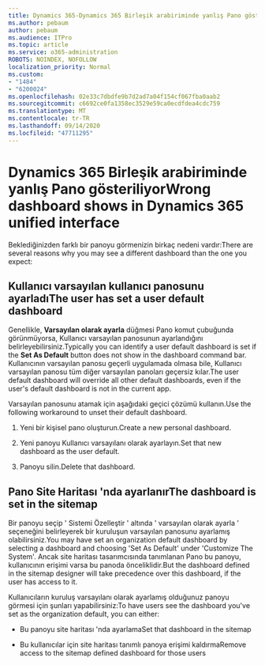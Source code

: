 ```yaml
---
title: Dynamics 365-Dynamics 365 Birleşik arabiriminde yanlış Pano gösteriliyor
ms.author: pebaum
author: pebaum
ms.audience: ITPro
ms.topic: article
ms.service: o365-administration
ROBOTS: NOINDEX, NOFOLLOW
localization_priority: Normal
ms.custom:
- "1484"
- "6200024"
ms.openlocfilehash: 02e33c7dbdfe9b7d2ad7a04f154cf067fba0aab2
ms.sourcegitcommit: c6692ce0fa1358ec3529e59ca0ecdfdea4cdc759
ms.translationtype: MT
ms.contentlocale: tr-TR
ms.lasthandoff: 09/14/2020
ms.locfileid: "47711295"
---
```

# <a name="wrong-dashboard-shows-in-dynamics-365-unified-interface"></a><span data-ttu-id="2679c-102">Dynamics 365 Birleşik arabiriminde yanlış Pano gösteriliyor</span><span class="sxs-lookup"><span data-stu-id="2679c-102">Wrong dashboard shows in Dynamics 365 unified interface</span></span>

<span data-ttu-id="2679c-103">Beklediğinizden farklı bir panoyu görmenizin birkaç nedeni vardır:</span><span class="sxs-lookup"><span data-stu-id="2679c-103">There are several reasons why you may see a different dashboard than the one you expect:</span></span>

## <a name="the-user-has-set-a-user-default-dashboard"></a><span data-ttu-id="2679c-104">Kullanıcı varsayılan kullanıcı panosunu ayarladı</span><span class="sxs-lookup"><span data-stu-id="2679c-104">The user has set a user default dashboard</span></span> 

<span data-ttu-id="2679c-105">Genellikle, **Varsayılan olarak ayarla** düğmesi Pano komut çubuğunda görünmüyorsa, Kullanıcı varsayılan panosunun ayarlandığını belirleyebilirsiniz.</span><span class="sxs-lookup"><span data-stu-id="2679c-105">Typically you can identify a user default dashboard is set if the **Set As Default** button does not show in the dashboard command bar.</span></span> <span data-ttu-id="2679c-106">Kullanıcının varsayılan panosu geçerli uygulamada olmasa bile, Kullanıcı varsayılan panosu tüm diğer varsayılan panoları geçersiz kılar.</span><span class="sxs-lookup"><span data-stu-id="2679c-106">The user default dashboard will override all other default dashboards, even if the user's default dashboard is not in the current app.</span></span>

<span data-ttu-id="2679c-107">Varsayılan panosunu atamak için aşağıdaki geçici çözümü kullanın.</span><span class="sxs-lookup"><span data-stu-id="2679c-107">Use the following workaround to unset their default dashboard.</span></span>

1. <span data-ttu-id="2679c-108">Yeni bir kişisel pano oluşturun.</span><span class="sxs-lookup"><span data-stu-id="2679c-108">Create a new personal dashboard.</span></span>

2. <span data-ttu-id="2679c-109">Yeni panoyu Kullanıcı varsayılanı olarak ayarlayın.</span><span class="sxs-lookup"><span data-stu-id="2679c-109">Set that new dashboard as the user default.</span></span>

3. <span data-ttu-id="2679c-110">Panoyu silin.</span><span class="sxs-lookup"><span data-stu-id="2679c-110">Delete that dashboard.</span></span>

## <a name="the-dashboard-is-set-in-the-sitemap"></a><span data-ttu-id="2679c-111">Pano Site Haritası 'nda ayarlanır</span><span class="sxs-lookup"><span data-stu-id="2679c-111">The dashboard is set in the sitemap</span></span>

<span data-ttu-id="2679c-112">Bir panoyu seçip ' Sistemi Özelleştir ' altında ' varsayılan olarak ayarla ' seçeneğini belirleyerek bir kuruluşun varsayılan panosunu ayarlamış olabilirsiniz.</span><span class="sxs-lookup"><span data-stu-id="2679c-112">You may have set an organization default dashboard by selecting a dashboard and choosing 'Set As Default' under 'Customize The System'.</span></span> <span data-ttu-id="2679c-113">Ancak site haritası tasarımcısında tanımlanan Pano bu panoyu, kullanıcının erişimi varsa bu panoda önceliklidir.</span><span class="sxs-lookup"><span data-stu-id="2679c-113">But the dashboard defined in the sitemap designer will take precedence over this dashboard, if the user has access to it.</span></span>

<span data-ttu-id="2679c-114">Kullanıcıların kuruluş varsayılanı olarak ayarlamış olduğunuz panoyu görmesi için şunları yapabilirsiniz:</span><span class="sxs-lookup"><span data-stu-id="2679c-114">To have users see the dashboard you've set as the organization default, you can either:</span></span>

* <span data-ttu-id="2679c-115">Bu panoyu site haritası 'nda ayarlama</span><span class="sxs-lookup"><span data-stu-id="2679c-115">Set that dashboard in the sitemap</span></span>

* <span data-ttu-id="2679c-116">Bu kullanıcılar için site haritası tanımlı panoya erişimi kaldırma</span><span class="sxs-lookup"><span data-stu-id="2679c-116">Remove access to the sitemap defined dashboard for those users</span></span>
